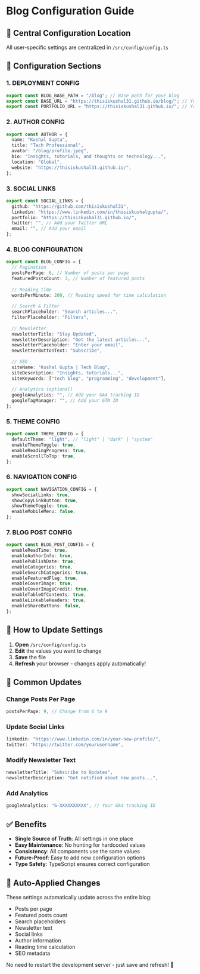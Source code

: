# Blog Configuration Guide

## 📁 Central Configuration Location
All user-specific settings are centralized in `/src/config/config.ts`

## 🔧 Configuration Sections

### 1. **DEPLOYMENT CONFIG**
```typescript
export const BLOG_BASE_PATH = "/blog"; // Base path for your blog
export const BASE_URL = "https://thisiskushal31.github.io/blog/"; // Your deployed URL
export const PORTFOLIO_URL = "https://thisiskushal31.github.io/"; // Your portfolio URL
```

### 2. **AUTHOR CONFIG**
```typescript
export const AUTHOR = {
  name: "Kushal Gupta",
  title: "Tech Professional", 
  avatar: "/blog/profile.jpeg",
  bio: "Insights, tutorials, and thoughts on technology...",
  location: "Global",
  website: "https://thisiskushal31.github.io/",
};
```

### 3. **SOCIAL LINKS**
```typescript
export const SOCIAL_LINKS = {
  github: "https://github.com/thisiskushal31",
  linkedin: "https://www.linkedin.com/in/thisiskushalgupta/",
  portfolio: "https://thisiskushal31.github.io/",
  twitter: "", // Add your Twitter URL
  email: "", // Add your email
};
```

### 4. **BLOG CONFIGURATION**
```typescript
export const BLOG_CONFIG = {
  // Pagination
  postsPerPage: 6, // Number of posts per page
  featuredPostsCount: 3, // Number of featured posts
  
  // Reading time
  wordsPerMinute: 200, // Reading speed for time calculation
  
  // Search & Filter
  searchPlaceholder: "Search articles...",
  filterPlaceholder: "Filters",
  
  // Newsletter
  newsletterTitle: "Stay Updated",
  newsletterDescription: "Get the latest articles...",
  newsletterPlaceholder: "Enter your email",
  newsletterButtonText: "Subscribe",
  
  // SEO
  siteName: "Kushal Gupta | Tech Blog",
  siteDescription: "Insights, tutorials...",
  siteKeywords: ["tech blog", "programming", "development"],
  
  // Analytics (optional)
  googleAnalytics: "", // Add your GA4 tracking ID
  googleTagManager: "", // Add your GTM ID
};
```

### 5. **THEME CONFIG**
```typescript
export const THEME_CONFIG = {
  defaultTheme: "light", // "light" | "dark" | "system"
  enableThemeToggle: true,
  enableReadingProgress: true,
  enableScrollToTop: true,
};
```

### 6. **NAVIGATION CONFIG**
```typescript
export const NAVIGATION_CONFIG = {
  showSocialLinks: true,
  showCopyLinkButton: true,
  showThemeToggle: true,
  enableMobileMenu: false,
};
```

### 7. **BLOG POST CONFIG**
```typescript
export const BLOG_POST_CONFIG = {
  enableReadTime: true,
  enableAuthorInfo: true,
  enablePublishDate: true,
  enableCategories: true,
  enableSearchCategories: true,
  enableFeaturedFlag: true,
  enableCoverImage: true,
  enableCoverImageCredit: true,
  enableTableOfContents: true,
  enableLinkableHeaders: true,
  enableShareButtons: false,
};
```

## 🚀 How to Update Settings

1. **Open** `/src/config/config.ts`
2. **Edit** the values you want to change
3. **Save** the file
4. **Refresh** your browser - changes apply automatically!

## 📝 Common Updates

### Change Posts Per Page
```typescript
postsPerPage: 9, // Change from 6 to 9
```

### Update Social Links
```typescript
linkedin: "https://www.linkedin.com/in/your-new-profile/",
twitter: "https://twitter.com/yourusername",
```

### Modify Newsletter Text
```typescript
newsletterTitle: "Subscribe to Updates",
newsletterDescription: "Get notified about new posts...",
```

### Add Analytics
```typescript
googleAnalytics: "G-XXXXXXXXXX", // Your GA4 tracking ID
```

## ✅ Benefits

- **Single Source of Truth**: All settings in one place
- **Easy Maintenance**: No hunting for hardcoded values
- **Consistency**: All components use the same values
- **Future-Proof**: Easy to add new configuration options
- **Type Safety**: TypeScript ensures correct configuration

## 🔄 Auto-Applied Changes

These settings automatically update across the entire blog:
- Posts per page
- Featured posts count
- Search placeholders
- Newsletter text
- Social links
- Author information
- Reading time calculation
- SEO metadata

No need to restart the development server - just save and refresh! 🎉

